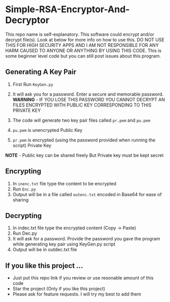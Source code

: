 # Simple-RSA-Encryptor-And-Decryptor
This repo name is self-explanatory. This software could encrypt and/or decrypt file(s). Look at below for more info on how to use this. DO NOT USE THIS FOR HIGH SECURITY APPS AND I AM NOT RESPONSIBLE FOR ANY HARM CAUSED TO ANYONE OR ANYTHING BY USING THIS CODE.  This is some beginner level code but you can still post issues about this program.


## Generating A Key Pair

 1. First Run `KeyGen.py`
 2. It will ask you for a password. Enter a secure and memorable password. 
      **WARNING** - IF YOU LOSE THIS PASSWORD YOU CANNOT DECRYPT AN FILES ENCRYPTED WITH                 PUBLIC KEY CORRESPONDING TO THIS PRIVATE KEY
      
 3. The code will generate two key pair files called `pr.pem` and `pu.pem`
 4. `pu.pem` is unencrypted Public Key
 5. `pr.pem` is encrypted (using the password provided when running the script) Private Key

**NOTE** - Public key can be shared freely But Private key must be kept secret


## Encrypting

 1. In `inenc.txt` file type the content to be encrypted 
 2. Run `Enc.py` 
 3. Output will be in a file called `outenc.txt` encoded in Base64 for ease of sharing

## Decrypting

 1. In indec.txt file type the encrypted content (Copy -> Paste)
 2. Run Dec.py
 3. It will ask for a password. Provide the password you gave the program while generating key pair using KeyGen.py script
 4. Output will be in outdec.txt file 

## If you like this project ...

 - Just put this repo link if you review or use resonable amount of this code
 - Star the project (Only if you like this project)
 - Please ask for feature requests. I will try my best to add them
